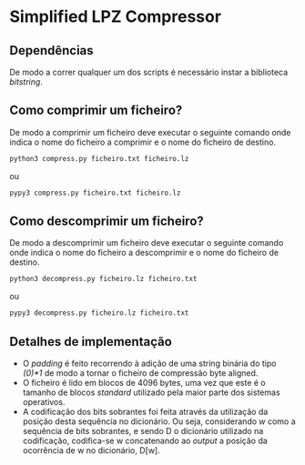 # Simplified LPZ Compressor

## Dependências
De modo a correr qualquer um dos scripts é necessário instar a biblioteca *bitstring*.

## Como comprimir um ficheiro?
De modo a comprimir um ficheiro deve executar o seguinte comando onde indica o nome do ficheiro a comprimir e o nome do ficheiro de destino.
```sh
python3 compress.py ficheiro.txt ficheiro.lz
```
ou
```sh
pypy3 compress.py ficheiro.txt ficheiro.lz
```

## Como descomprimir um ficheiro?
De modo a descomprimir um ficheiro deve executar o seguinte comando onde indica o nome do ficheiro a descomprimir e o nome do ficheiro de destino.
```sh
python3 decompress.py ficheiro.lz ficheiro.txt
```
ou
```sh
pypy3 decompress.py ficheiro.lz ficheiro.txt
```

## Detalhes de implementação
- O *padding* é feito recorrendo à adição de uma string binária do tipo *(0)\*1* de modo a tornar o ficheiro de compressão byte aligned.
- O ficheiro é lido em blocos de 4096 bytes, uma vez que este é o tamanho de blocos *standard* utilizado pela maior parte dos sistemas operativos.
- A codificação dos bits sobrantes foi feita através da utilização da posição desta sequência no dicionário.
    Ou seja, considerando *w* como a sequência de bits sobrantes, e sendo D o dicionário utilizado na codificação, codifica-se w concatenando ao *output* a posição da ocorrência de w no dicionário, D[w].
